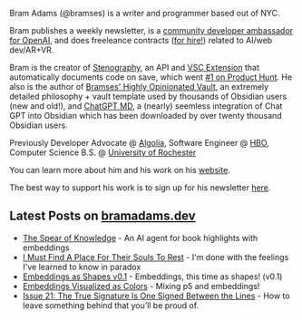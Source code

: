 Bram Adams (@bramses) is a writer and programmer based out of NYC. 

Bram publishes a weekly newsletter, is a [community developer ambassador for OpenAI](https://platform.openai.com/ambassadors), and does freeleance contracts ([for hire!](https://www.bramadams.dev/consulting/)) related to AI/web dev/AR+VR. 

Bram is the creator of [Stenography](https://stenography.dev), an API and [VSC Extension](https://marketplace.visualstudio.com/items?itemName=Stenography.stenography) that automatically documents code on save, which went [#1 on Product Hunt](https://www.producthunt.com/products/stenography#stenography). He also is the author of [Bramses' Highly Opinionated Vault](https://github.com/bramses/bramses-highly-opinionated-vault-2023), an extremely detailed philosophy + vault template used by thousands of Obsidian users (new and old!), and [ChatGPT MD](https://github.com/bramses/chatgpt-md), a (nearly) seemless integration of Chat GPT into Obsidian which has been downloaded by over twenty thousand Obsidian users.

Previously Developer Advocate @ [Algolia](https://www.algolia.com/), Software Engineer @ [HBO](https://www.hbo.com/), Computer Science B.S. @ [University of Rochester](https://rochester.edu/)

You can learn more about him and his work on his [website](https://www.bramadams.dev/about/). 

The best way to support his work is to sign up for his newsletter [here](https://www.bramadams.dev/#/portal/).


## Latest Posts on [bramadams.dev](https://www.bramadams.dev/)

<!--START_SECTION:feed-->
* [The Spear of Knowledge](https:&#x2F;&#x2F;www.bramadams.dev&#x2F;202308122252&#x2F;) - An AI agent for book highlights with embeddings
* [I Must Find A Place For Their Souls To Rest](https:&#x2F;&#x2F;www.bramadams.dev&#x2F;202308102122&#x2F;) - I&#39;m done with the feelings I&#39;ve learned to know in paradox
* [Embeddings as Shapes v0.1](https:&#x2F;&#x2F;www.bramadams.dev&#x2F;202308091339&#x2F;) - Embeddings, this time as shapes! (v0.1)
* [Embeddings Visualized as Colors](https:&#x2F;&#x2F;www.bramadams.dev&#x2F;202308081300&#x2F;) - Mixing p5 and embeddings!
* [Issue 21: The True Signature Is One Signed Between the Lines](https:&#x2F;&#x2F;www.bramadams.dev&#x2F;202308062155&#x2F;) - How to leave something behind that you’ll be proud of.
<!--END_SECTION:feed-->
